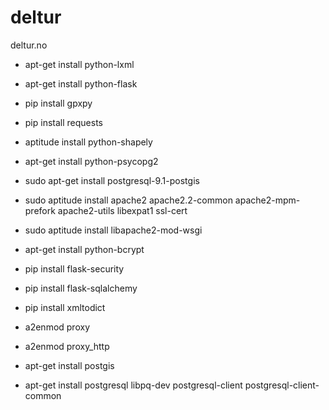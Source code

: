 deltur
======

deltur.no


- apt-get install python-lxml
- apt-get install python-flask
- pip install gpxpy
- pip install requests
- aptitude install python-shapely
- apt-get install python-psycopg2
- sudo apt-get install postgresql-9.1-postgis
- sudo aptitude install apache2 apache2.2-common apache2-mpm-prefork apache2-utils libexpat1 ssl-cert
- sudo aptitude install libapache2-mod-wsgi
- apt-get install python-bcrypt
- pip install flask-security
- pip install flask-sqlalchemy
- pip install xmltodict
- a2enmod proxy
- a2enmod proxy_http



- apt-get install postgis
- apt-get install postgresql libpq-dev postgresql-client postgresql-client-common
